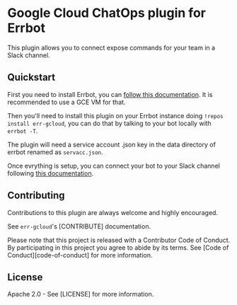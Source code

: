 Google Cloud ChatOps plugin for Errbot
======================================

This plugin allows you to connect expose commands for your team in a Slack channel.

Quickstart
----------

First you need to install Errbot, you can [follow this documentation](http://errbot.io/en/latest/user_guide/setup.html).
It is recommended to use a GCE VM for that.

Then you'll need to install this plugin on your Errbot instance doing `!repos install err-gcloud`, you can do that by talking to your bot locally with `errbot -T`. 

The plugin will need a service account .json key in the data directory of errbot renamed as `servacc.json`.

Once evrything is setup, you can connect your bot to your Slack channel following [this documentation](http://errbot.io/en/latest/user_guide/configuration/slack.html).

Contributing
------------

Contributions to this plugin are always welcome and highly encouraged.

See `err-gcloud`'s [CONTRIBUTE] documentation.

Please note that this project is released with a Contributor Code of Conduct. By participating in this project you agree to abide by its terms. See [Code of Conduct][code-of-conduct] for more information.

License
-------

Apache 2.0 - See [LICENSE] for more information.
